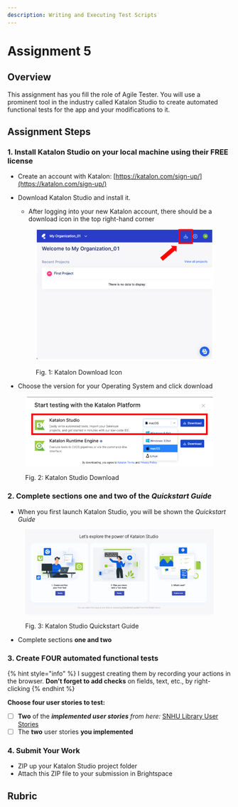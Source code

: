 ```yaml
---
description: Writing and Executing Test Scripts
---
```


# Assignment 5

## Overview

This assignment has you fill the role of Agile Tester. You will use a prominent tool in the industry called Katalon Studio to create automated functional tests for the app and your modifications to it.

## Assignment Steps

### 1. Install Katalon Studio on your local machine using their FREE license

* Create an account with Katalon: [https://katalon.com/sign-up/](https://katalon.com/sign-up/)
*   Download Katalon Studio and install it.&#x20;

    * After logging into your new Katalon account, there should be a download icon in the top right-hand corner

    <div data-full-width="true">

    <figure><img src="../.gitbook/assets/image (5).png" alt=""><figcaption><p>Fig. 1: Katalon Download Icon</p></figcaption></figure>

    </div>
* Choose the version for your Operating System and click download



<figure><img src="../.gitbook/assets/image (8).png" alt=""><figcaption><p>Fig. 2: Katalon Studio Download</p></figcaption></figure>

### 2. Complete sections one and two of the _Quickstart Guide_

* When you first launch Katalon Studio, you will be shown the _Quickstart Guide_

<figure><img src="../.gitbook/assets/image (9).png" alt=""><figcaption><p>Fig. 3: Katalon Studio Quickstart Guide</p></figcaption></figure>

* Complete sections **one and two**

### 3. Create **FOUR** automated functional tests

{% hint style="info" %}
I suggest creating them by recording your actions in the browser. **Don't forget to add checks** on fields, text, etc., by right-clicking
{% endhint %}

**Choose four user stories to test:**

* [ ] **Two** of the _**implemented user stories** from here:_ [SNHU Library User Stories](../week-3/snhu-library-user-stories/)
* [ ] The **two** user stories **you implemented**

### **4. Submit Your Work**

* ZIP up your Katalon Studio project folder
* Attach this ZIP file to your submission in Brightspace&#x20;

## Rubric
